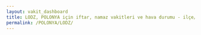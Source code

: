 ```yaml
---
layout: vakit_dashboard
title: LODZ, POLONYA için iftar, namaz vakitleri ve hava durumu - ilçe/eyalet seç
permalink: /POLONYA/LODZ/
---
```


<script type="text/javascript">
  var GLOBAL_COUNTRY = 'POLONYA';
  var GLOBAL_CITY = 'LODZ';
  var GLOBAL_STATE = '';
  var lat = 72;
  var lon = 21;
</script>
